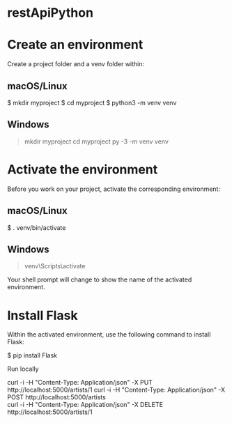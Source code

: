 # restApiPython

# Create an environment #

Create a project folder and a venv folder within:

## macOS/Linux ##
$ mkdir myproject
$ cd myproject
$ python3 -m venv venv

## Windows ##
> mkdir myproject
> cd myproject
> py -3 -m venv venv

# Activate the environment #

Before you work on your project, activate the corresponding environment:

## macOS/Linux ##
$ . venv/bin/activate

## Windows ##
> venv\Scripts\activate

Your shell prompt will change to show the name of the activated environment.

# Install Flask #

Within the activated environment, use the following command to install Flask:

$ pip install Flask




Run locally


curl -i -H "Content-Type: Application/json" -X PUT  http://localhost:5000/artists/1 
curl -i -H "Content-Type: Application/json" -X POST http://localhost:5000/artists    
curl -i -H "Content-Type: Application/json" -X DELETE  http://localhost:5000/artists/1 
